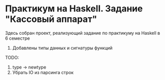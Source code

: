 # Практикум на Haskell. Задание "Кассовый аппарат"
Здесь собран проект, реализующий задание по практикуму на Haskell в 6 семестре

1. Добавлены типы данных и сигнатуры функций

TODO:
1) type -> newtype
2) Убрать IO из парсинга строк
